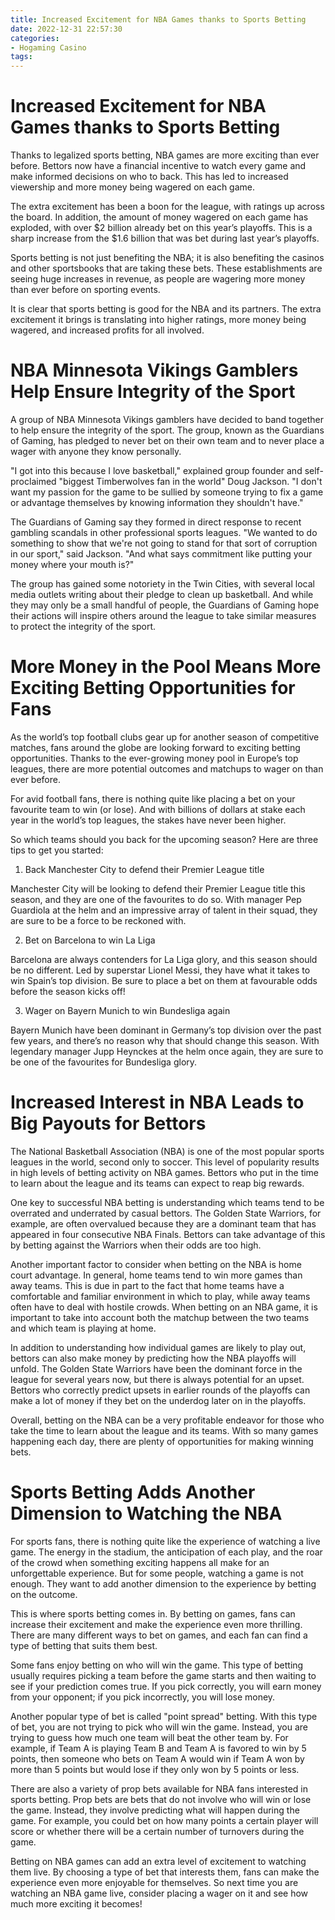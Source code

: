 ```yaml
---
title: Increased Excitement for NBA Games thanks to Sports Betting 
date: 2022-12-31 22:57:30
categories:
- Hogaming Casino
tags:
---
```



#  Increased Excitement for NBA Games thanks to Sports Betting 

Thanks to legalized sports betting, NBA games are more exciting than ever before. Bettors now have a financial incentive to watch every game and make informed decisions on who to back. This has led to increased viewership and more money being wagered on each game.

The extra excitement has been a boon for the league, with ratings up across the board. In addition, the amount of money wagered on each game has exploded, with over $2 billion already bet on this year’s playoffs. This is a sharp increase from the $1.6 billion that was bet during last year’s playoffs.

Sports betting is not just benefiting the NBA; it is also benefiting the casinos and other sportsbooks that are taking these bets. These establishments are seeing huge increases in revenue, as people are wagering more money than ever before on sporting events.

It is clear that sports betting is good for the NBA and its partners. The extra excitement it brings is translating into higher ratings, more money being wagered, and increased profits for all involved.

#  NBA Minnesota Vikings Gamblers Help Ensure Integrity of the Sport 

A group of NBA Minnesota Vikings gamblers have decided to band together to help ensure the integrity of the sport. The group, known as the Guardians of Gaming, has pledged to never bet on their own team and to never place a wager with anyone they know personally.

"I got into this because I love basketball," explained group founder and self-proclaimed "biggest Timberwolves fan in the world" Doug Jackson. "I don't want my passion for the game to be sullied by someone trying to fix a game or advantage themselves by knowing information they shouldn't have."

The Guardians of Gaming say they formed in direct response to recent gambling scandals in other professional sports leagues. "We wanted to do something to show that we're not going to stand for that sort of corruption in our sport," said Jackson. "And what says commitment like putting your money where your mouth is?"

The group has gained some notoriety in the Twin Cities, with several local media outlets writing about their pledge to clean up basketball. And while they may only be a small handful of people, the Guardians of Gaming hope their actions will inspire others around the league to take similar measures to protect the integrity of the sport.

#  More Money in the Pool Means More Exciting Betting Opportunities for Fans 

As the world’s top football clubs gear up for another season of competitive matches, fans around the globe are looking forward to exciting betting opportunities. Thanks to the ever-growing money pool in Europe’s top leagues, there are more potential outcomes and matchups to wager on than ever before.

For avid football fans, there is nothing quite like placing a bet on your favourite team to win (or lose). And with billions of dollars at stake each year in the world’s top leagues, the stakes have never been higher.

So which teams should you back for the upcoming season? Here are three tips to get you started:

1. Back Manchester City to defend their Premier League title

Manchester City will be looking to defend their Premier League title this season, and they are one of the favourites to do so. With manager Pep Guardiola at the helm and an impressive array of talent in their squad, they are sure to be a force to be reckoned with.

2. Bet on Barcelona to win La Liga

Barcelona are always contenders for La Liga glory, and this season should be no different. Led by superstar Lionel Messi, they have what it takes to win Spain’s top division. Be sure to place a bet on them at favourable odds before the season kicks off!

3. Wager on Bayern Munich to win Bundesliga again

Bayern Munich have been dominant in Germany’s top division over the past few years, and there’s no reason why that should change this season. With legendary manager Jupp Heynckes at the helm once again, they are sure to be one of the favourites for Bundesliga glory.

#  Increased Interest in NBA Leads to Big Payouts for Bettors 

The National Basketball Association (NBA) is one of the most popular sports leagues in the world, second only to soccer. This level of popularity results in high levels of betting activity on NBA games. Bettors who put in the time to learn about the league and its teams can expect to reap big rewards.

One key to successful NBA betting is understanding which teams tend to be overrated and underrated by casual bettors. The Golden State Warriors, for example, are often overvalued because they are a dominant team that has appeared in four consecutive NBA Finals. Bettors can take advantage of this by betting against the Warriors when their odds are too high.

Another important factor to consider when betting on the NBA is home court advantage. In general, home teams tend to win more games than away teams. This is due in part to the fact that home teams have a comfortable and familiar environment in which to play, while away teams often have to deal with hostile crowds. When betting on an NBA game, it is important to take into account both the matchup between the two teams and which team is playing at home.

In addition to understanding how individual games are likely to play out, bettors can also make money by predicting how the NBA playoffs will unfold. The Golden State Warriors have been the dominant force in the league for several years now, but there is always potential for an upset. Bettors who correctly predict upsets in earlier rounds of the playoffs can make a lot of money if they bet on the underdog later on in the playoffs.

Overall, betting on the NBA can be a very profitable endeavor for those who take the time to learn about the league and its teams. With so many games happening each day, there are plenty of opportunities for making winning bets.

#  Sports Betting Adds Another Dimension to Watching the NBA

For sports fans, there is nothing quite like the experience of watching a live game. The energy in the stadium, the anticipation of each play, and the roar of the crowd when something exciting happens all make for an unforgettable experience. But for some people, watching a game is not enough. They want to add another dimension to the experience by betting on the outcome.

This is where sports betting comes in. By betting on games, fans can increase their excitement and make the experience even more thrilling. There are many different ways to bet on games, and each fan can find a type of betting that suits them best.

Some fans enjoy betting on who will win the game. This type of betting usually requires picking a team before the game starts and then waiting to see if your prediction comes true. If you pick correctly, you will earn money from your opponent; if you pick incorrectly, you will lose money.

Another popular type of bet is called "point spread" betting. With this type of bet, you are not trying to pick who will win the game. Instead, you are trying to guess how much one team will beat the other team by. For example, if Team A is playing Team B and Team A is favored to win by 5 points, then someone who bets on Team A would win if Team A won by more than 5 points but would lose if they only won by 5 points or less.

There are also a variety of prop bets available for NBA fans interested in sports betting. Prop bets are bets that do not involve who will win or lose the game. Instead, they involve predicting what will happen during the game. For example, you could bet on how many points a certain player will score or whether there will be a certain number of turnovers during the game.

Betting on NBA games can add an extra level of excitement to watching them live. By choosing a type of bet that interests them, fans can make the experience even more enjoyable for themselves. So next time you are watching an NBA game live, consider placing a wager on it and see how much more exciting it becomes!